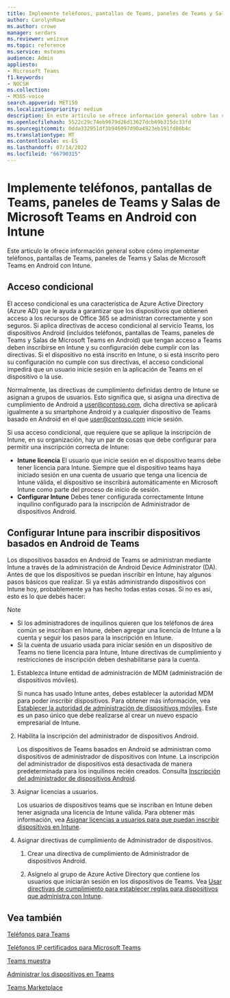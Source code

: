 ```yaml
---
title: Implemente teléfonos, pantallas de Teams, paneles de Teams y Salas de Microsoft Teams en Android con Intune
author: CarolynRowe
ms.author: crowe
manager: serdars
ms.reviewer: weizxue
ms.topic: reference
ms.service: msteams
audience: Admin
appliesto:
- Microsoft Teams
f1.keywords:
- NOCSH
ms.collection:
- M365-voice
search.appverid: MET150
ms.localizationpriority: medium
description: En este artículo se ofrece información general sobre las características compatibles con dispositivos Android de Microsoft Teams.
ms.openlocfilehash: 5522c29c74eb9679d26d13627dcb69b315dc33fd
ms.sourcegitcommit: 0dda332951df3b946097d90a4923eb191fd86b4c
ms.translationtype: MT
ms.contentlocale: es-ES
ms.lasthandoff: 07/14/2022
ms.locfileid: "66790315"
---
```

# <a name="deploy-teams-phones-teams-displays-teams-panels-and-microsoft-teams-rooms-on-android-using-intune"></a>Implemente teléfonos, pantallas de Teams, paneles de Teams y Salas de Microsoft Teams en Android con Intune

Este artículo le ofrece información general sobre cómo implementar teléfonos, pantallas de Teams, paneles de Teams y Salas de Microsoft Teams en Android con Intune.

## <a name="conditional-access"></a>Acceso condicional

El acceso condicional es una característica de Azure Active Directory (Azure AD) que le ayuda a garantizar que los dispositivos que obtienen acceso a los recursos de Office 365 se administran correctamente y son seguros.  Si aplica directivas de acceso condicional al servicio Teams, los dispositivos Android (incluidos teléfonos, pantallas de Teams, paneles de Teams y Salas de Microsoft Teams en Android) que tengan acceso a Teams deben inscribirse en Intune y su configuración debe cumplir con las directivas.  Si el dispositivo no está inscrito en Intune, o si está inscrito pero su configuración no cumple con sus directivas, el acceso condicional impedirá que un usuario inicie sesión en la aplicación de Teams en el dispositivo o la use.

Normalmente, las directivas de cumplimiento definidas dentro de Intune se asignan a grupos de usuarios.  Esto significa que, si asigna una directiva de cumplimiento de Android a user@contoso.com, dicha directiva se aplicará igualmente a su smartphone Android y a cualquier dispositivo de Teams basado en Android en el que user@contoso.com inicie sesión.

Si usa acceso condicional, que requiere que se aplique la inscripción de Intune, en su organización, hay un par de cosas que debe configurar para permitir una inscripción correcta de Intune:

- **Intune licencia** El usuario que inicie sesión en el dispositivo teams debe tener licencia para Intune.  Siempre que el dispositivo teams haya iniciado sesión en una cuenta de usuario que tenga una licencia de Intune válida, el dispositivo se inscribirá automáticamente en Microsoft Intune como parte del proceso de inicio de sesión.
- **Configurar Intune** Debes tener configurada correctamente Intune inquilino configurado para la inscripción de Administrador de dispositivos Android.

## <a name="configure-intune-to-enroll-teams-android-based-devices"></a>Configurar Intune para inscribir dispositivos basados en Android de Teams

Los dispositivos basados en Android de Teams se administran mediante Intune a través de la administración de Android Device Administrator (DA). Antes de que los dispositivos se puedan inscribir en Intune, hay algunos pasos básicos que realizar.  Si ya estás administrando dispositivos con Intune hoy, probablemente ya has hecho todas estas cosas.  Si no es así, esto es lo que debes hacer:

> [!NOTE]
> - Si los administradores de inquilinos quieren que los teléfonos de área común se inscriban en Intune, deben agregar una licencia de Intune a la cuenta y seguir los pasos para la inscripción en Intune.
> - Si la cuenta de usuario usada para iniciar sesión en un dispositivo de Teams no tiene licencia para Intune, Intune directivas de cumplimiento y restricciones de inscripción deben deshabilitarse para la cuenta.



1. Establezca Intune entidad de administración de MDM (administración de dispositivos móviles).  

   Si nunca has usado Intune antes, debes establecer la autoridad MDM para poder inscribir dispositivos. Para obtener más información, vea [Establecer la autoridad de administración de dispositivos móviles](/intune/fundamentals/mdm-authority-set).  Este es un paso único que debe realizarse al crear un nuevo espacio empresarial de Intune.
1. Habilita la inscripción del administrador de dispositivos Android.
  
   Los dispositivos de Teams basados en Android se administran como dispositivos de administrador de dispositivos con Intune.  La inscripción del administrador de dispositivos está desactivada de manera predeterminada para los inquilinos recién creados. Consulta [Inscripción del administrador de dispositivos Android](/intune/enrollment/android-enroll-device-administrator).
1. Asignar licencias a usuarios. 
 
   Los usuarios de dispositivos teams que se inscriban en Intune deben tener asignada una licencia de Intune válida. Para obtener más información, vea [Asignar licencias a usuarios para que puedan inscribir dispositivos en Intune](/intune/fundamentals/licenses-assign).
1. Asignar directivas de cumplimiento de Administrador de dispositivos.  

   1. Crear una directiva de cumplimiento de Administrador de dispositivos Android.

   1. Asígnelo al grupo de Azure Active Directory que contiene los usuarios que iniciarán sesión en los dispositivos de Teams. Vea [Usar directivas de cumplimiento para establecer reglas para dispositivos que administra con Intune](/mem/intune/protect/device-compliance-get-started).

## <a name="see-also"></a>Vea también

[Teléfonos para Teams](phones-for-teams.md)

[Teléfonos IP certificados para Microsoft Teams](teams-ip-phones.md)

[Teams muestra](teams-displays.md)

[Administrar los dispositivos en Teams](device-management.md)

[Teams Marketplace](https://office.com/teamsdevices)
